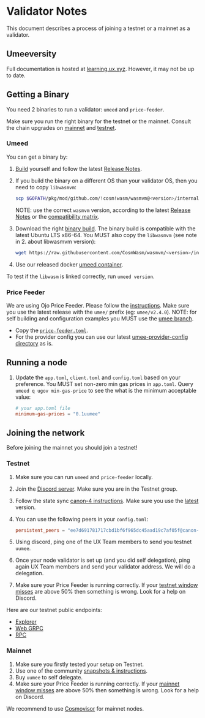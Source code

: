 # Validator Notes

This document describes a process of joining a testnet or a mainnet as a validator.

## Umeeversity

Full documentation is hosted at [learning.ux.xyz](https://learning.ux.xyz). However, it may not be up to date.

## Getting a Binary

You need 2 binaries to run a validator: `umeed` and `price-feeder`.

Make sure you run the right binary for the testnet or the mainnet. Consult the chain upgrades on [mainnet](https://www.mintscan.io/umee/proposals) and [testnet](https://explorer.network.umee.cc/Canon-4/gov).

### Umeed

You can get a binary by:

1. [Build](./README.md#build) yourself and follow the latest [Release Notes](./RELEASE_NOTES.md). 

2. If you build the binary on a different OS than your validator OS, then you need to copy `libwasmvm`:

   ```sh
   scp $GOPATH/pkg/mod/github.com/!cosm!wasm/wasmvm@<version>/internal/api/libwasmvm.$(uname -m).so running_os:/<lib/path>
   ```

   NOTE: use the correct `wasmvm` version, according to the latest [Release Notes](./RELEASE_NOTES.md) or the [compatibility matrix](./README.md#release-compatibility-matrix).

3. Download the right [binary build](https://github.com/umee-network/umee/releases). The binary build is compatible with the latest Ubuntu LTS x86-64. You MUST also copy the `libwasmvm` (see note in 2. about libwasmvm version):

   ```sh
   wget https://raw.githubusercontent.com/CosmWasm/wasmvm/<version>/internal/api/libwasmvm.$(uname -m).so -O /lib/libwasmvm.$(uname -m).so
   ```

4. Use our released docker [umeed container](https://github.com/umee-network/umee/pkgs/container/umeed).

To test if the `libwasm` is linked correctly, run `umeed version`.

### Price Feeder

We are using Ojo Price Feeder. Please follow the [instructions](https://github.com/ojo-network/price-feeder/blob/umee/README.md). Make sure you use the latest release with the `umee/` prefix (eg: `umee/v2.4.0`).
NOTE: for self building and configuration examples you MUST use the [umee branch](https://github.com/ojo-network/price-feeder/tree/umee).

- Copy the [`price-feeder.toml`](https://github.com/ojo-network/price-feeder/blob/umee/price-feeder.example.toml).
- For the provider config you can use our latest [umee-provider-config directory](https://github.com/ojo-network/price-feeder/tree/umee/umee-provider-config) as is.

## Running a node

1. Update the `app.toml`, `client.toml` and `config.toml` based on your preference. You MUST set non-zero min gas prices in `app.toml`. Query `umeed q ugov min-gas-price` to see the what is the minimum acceptable value:

   ```toml
   # your app.toml file
   minimum-gas-prices = "0.1uumee"
   ```

## Joining the network

Before joining the mainnet you should join a testnet!

### Testnet

1. Make sure you can run `umeed` and `price-feeder` locally.
2. Join the [Discord server](https://discord.gg/4ZJAFvg9). Make sure you are in the Testnet group.
3. Follow the state sync [canon-4 instructions](https://mzonder.notion.site/UMEE-Start-from-STATE-SYNC-canon-4-f485563a089a436d9d1fe98f54af8737). Make sure you use the [latest](https://github.com/umee-network/umee/releases/) version.
4. You can use the following peers in your `config.toml`:

   ```toml
   persistent_peers = "ee7d691781717cbd1bf6f965dc45aad19c7af05f@canon-4.network.umee.cc:10000,dfd1d83b668ff2e59dc1d601a4990d1bd95044ba@canon-4.network.umee.cc:10001"
   ```

5. Using discord, ping one of the UX Team members to send you testnet `uumee`.
6. Once your node validator is set up (and you did self delegation), ping again UX Team members and send your validator address. We will do a delegation.
7. Make sure your Price Feeder is running correctly. If your [testnet window misses](https://canon.price-feeder.com/) are above 50% then something is wrong. Look for a help on Discord.

Here are our testnet public endpoints:

- [Explorer](https://explorer.network.umee.cc/canon-4)
- [Web GRPC](https://canon-4.api.network.umee.cc)
- [RPC](https://canon-4.rpc.network.umee.cc)

### Mainnet

1. Make sure you firstly tested your setup on Testnet.
2. Use one of the community [snapshots & instructions](https://github.com/obajay/StateSync-snapshots/tree/main/Projects/Umee).
3. Buy `uumee` to self delegate.
4. Make sure your Price Feeder is running correctly. If your [mainnet window misses](https://price-feeder.com/) are above 50% then something is wrong. Look for a help on Discord.

We recommend to use [Cosmovisor](./README.md#cosmovisor) for mainnet nodes.
